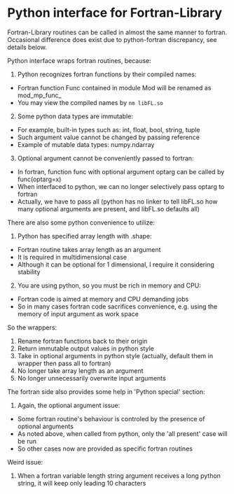 # Python interface for Fortran-Library
Fortran-Library routines can be called in almost the same manner to fortran. Occasional difference does exist due to python-fortran discrepancy, see details below.

Python interface wraps fortran routines, because:
1. Python recognizes fortran functions by their compiled names:
* Fortran function Func contained in module Mod will be renamed as mod_mp_func_
* You may view the compiled names by `nm libFL.so`
2. Some python data types are immutable:
* For example, built-in types such as: int, float, bool, string, tuple
* Such argument value cannot be changed by passing reference
* Example of mutable data types: numpy.ndarray
3. Optional argument cannot be conveniently passed to fortran:
* In fortran, function func with optional argument optarg can be called by func(optarg=x)
* When interfaced to python, we can no longer selectively pass optarg to fortran
* Actually, we have to pass all (python has no linker to tell libFL.so how many optional arguments are present, and libFL.so defaults all)

There are also some python convenience to utilize:
1. Python has specified array length with .shape:
* Fortran routine takes array length as an argument
* It is required in multidimensional case
* Although it can be optional for 1 dimensional, I require it considering stability
2. You are using python, so you must be rich in memory and CPU:
* Fortran code is aimed at memory and CPU demanding jobs
* So in many cases fortran code sacrifices convenience, e.g. using the memory of input argument as work space

So the wrappers:
1. Rename fortran functions back to their origin
2. Return immutable output values in python style
3. Take in optional arguments in python style (actually, default them in wrapper then pass all to fortran)
4. No longer take array length as an argument
5. No longer unnecessarily overwrite input arguments

The fortran side also provides some help in 'Python special' section:
1. Again, the optional argument issue:
* Some fortran routine's behaviour is controled by the presence of optional arguments
* As noted above, when called from python, only the 'all present' case will be run
* So other cases now are provided as specific fortran routines

Weird issue:
1. When a fortran variable length string argument receives a long python string, it will keep only leading 10 characters